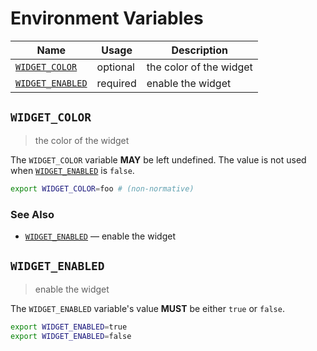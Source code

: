 # Environment Variables

| Name               | Usage    | Description             |
| ------------------ | -------- | ----------------------- |
| [`WIDGET_COLOR`]   | optional | the color of the widget |
| [`WIDGET_ENABLED`] | required | enable the widget       |

## `WIDGET_COLOR`

> the color of the widget

The `WIDGET_COLOR` variable **MAY** be left undefined. The value is not used
when [`WIDGET_ENABLED`] is `false`.

```bash
export WIDGET_COLOR=foo # (non-normative)
```

### See Also

- [`WIDGET_ENABLED`] — enable the widget

## `WIDGET_ENABLED`

> enable the widget

The `WIDGET_ENABLED` variable's value **MUST** be either `true` or `false`.

```bash
export WIDGET_ENABLED=true
export WIDGET_ENABLED=false
```

<!-- references -->

[`widget_color`]: #WIDGET_COLOR
[`widget_enabled`]: #WIDGET_ENABLED
